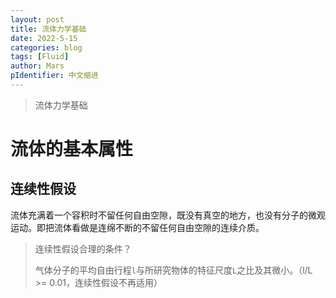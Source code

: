 ```yaml
---
layout: post
title: 流体力学基础
date: 2022-5-15
categories: blog
tags: [Fluid]
author: Mars
pIdentifier: 中文缩进
---
```


> 流体力学基础

# 流体的基本属性
## 连续性假设

流体充满着一个容积时不留任何自由空隙，既没有真空的地方，也没有分子的微观运动。即把流体看做是连绵不断的不留任何自由空隙的连续介质。

> 连续性假设合理的条件？
> 
> 气体分子的平均自由行程`l`与所研究物体的特征尺度`L`之比及其微小。（l/L >= 0.01，连续性假设不再适用）